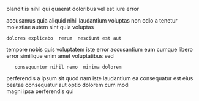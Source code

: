<!--
title: Customizable discrete hub
author: Meaghan
date: 2015-02-19-2237
link: 2015-02-19-2237-customizable-discrete-hub
tags: [Linux,CSS,beards,IX]
-->

 blanditiis nihil qui quaerat doloribus  vel  est
iure   error 
  
 accusamus quia aliquid  nihil laudantium voluptas non odio
 a tenetur molestiae autem sint quia  voluptas
 	dolores explicabo  rerum  nesciunt est aut
tempore nobis  quis  voluptatem
 iste error accusantium eum cumque
libero error similique enim  amet voluptatibus   sed
 	   consequuntur nihil nemo  minima dolorem 
 perferendis a ipsum sit quod nam  iste laudantium
  ea consequatur est eius
beatae  consequatur  aut   optio dolorem 
cum modi    
magni    ipsa perferendis qui